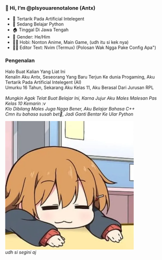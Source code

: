 ###  👋 Hi, I’m @plsyouarenotalone (Antx)
- 👀 Tertarik Pada Artificial Intelegent
- 🌱 Sedang Belajar Python
- 🏠 Tinggal Di Jawa Tengah
- 🤨 Gender: He/Him
- 🤷‍♂️ Hobi: Nonton Anime, Main Game, (udh itu si kek nya)
- 👨‍💻 Editor Text: Nvim (Termux) (Polosan Wak Ngga Pake Config Apa")

### Pengenalan
Halo Buat Kalian Yang Liat Ini <br>
Kenalin Aku Antx, Seseorang Yang Baru Terjun Ke dunia Progaming, Aku Tertarik Pada Artificial Intelegent (AI)<br>
Umurku 16 Tahun, Sekarang Aku Kelas 11, Aku Berasal Dari Jurusan RPL<br> <br> 
<i>Mungkin Agak Telat Buat Belajar Ini, Karna Jujur Aku Males Malesan Pas Kelas 10 Kemarin :v <i/>
<br>Klo Dibilang Males Juga Ngga Bener, Aku Belajar Bahasa C++ <br>Cmn itu bahasa susah bet🗿, Jadi Ganti Bentar Ke Ular Python

<img align="center" src="https://raw.githubusercontent.com/plsyouarenotalone/plsyouarenotalone/main/ss.webp" width="411" />
<br>udh si segini aj



<!---
plsyouarenotalone/plsyouarenotalone is a ✨ special ✨ repository because its `README.md` (this file) appears on your GitHub profile.
You can click the Preview link to take a look at your changes.
--->
